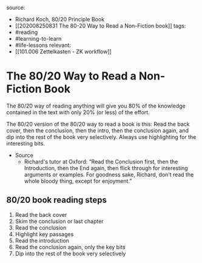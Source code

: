 source: 
- Richard Koch, 80/20 Principle Book
- [[202008250831 The 80-20 Way to Read a Non-Fiction book]]
tags: 
- #reading 
- #learning-to-learn 
- #life-lessons 
relevant:
- [[101.006 Zettelkasten - ZK workflow]]

# The 80/20 Way to Read a Non-Fiction Book

The 80/20 way of reading anything will give you 80% of the knowledge contained in the text with only 20% (or less) of the effort.

The 80/20 version of the 80/20 way to read a book is this: Read the back cover, then the conclusion, then the intro, then the conclusion again, and dip into the rest of the book very selectively. Always use highlighting for the interesting bits.
- Source
	- Richard's tutor at Oxford: “Read the Conclusion first, then the Introduction, then the End again, then flick through for interesting arguments or examples.  For goodness sake, Richard, don’t read the whole bloody thing, except for enjoyment.”

## 80/20 book reading steps
1. Read the back cover
2. Skim the conclusion or last chapter
3. Read the conclusion
4. Highlight key passages
5. Read the introduction
6. Read the conclusion again, only the key bits
7. Dip into the rest of the book very selectively


